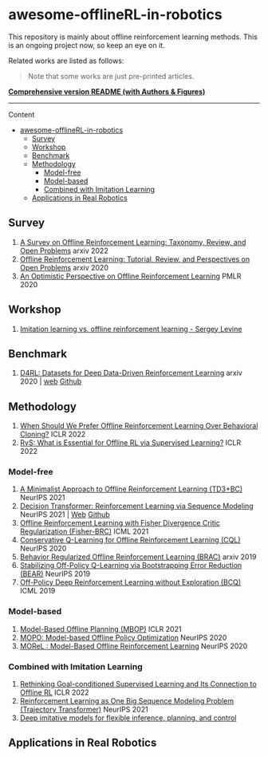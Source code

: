 # awesome-offlineRL-in-robotics

This repository is mainly about offline reinforcement learning methods. This is an ongoing project now, so keep an eye on it.

Related works are listed as follows:

> Note that some works are just pre-printed articles.

**[Comprehensive version README (with Authors & Figures)](./Comprehensive_readme.md)**

---

Content

- [awesome-offlineRL-in-robotics](#awesome-offlinerl-in-robotics)
  - [Survey](#survey)
  - [Workshop](#workshop)
  - [Benchmark](#benchmark)
  - [Methodology](#methodology)
    - [Model-free](#model-free)
    - [Model-based](#model-based)
    - [Combined with Imitation Learning](#combined-with-imitation-learning)
  - [Applications in Real Robotics](#applications-in-real-robotics)

## Survey

1. [A Survey on Offline Reinforcement Learning: Taxonomy, Review, and Open Problems](https://arxiv.org/pdf/2203.01387.pdf) arxiv 2022
1. [Offline Reinforcement Learning: Tutorial, Review, and Perspectives on Open Problems](https://arxiv.org/pdf/2005.01643.pdf) arxiv 2020
1. [An Optimistic Perspective on Offline Reinforcement Learning](http://proceedings.mlr.press/v119/agarwal20c/agarwal20c.pdf) PMLR 2020

## Workshop 
1. [Imitation learning vs. offline reinforcement learning - Sergey Levine](https://www.youtube.com/watch?v=sVPm7zOrBxM)


## Benchmark

1. [D4RL: Datasets for Deep Data-Driven Reinforcement Learning](https://arxiv.org/pdf/2004.07219.pdf) arxiv 2020 | [web](https://sites.google.com/view/d4rl/) [Github](https://github.com/rail-berkeley/d4rl)



## Methodology
1. [When Should We Prefer Offline Reinforcement Learning Over Behavioral Cloning?](https://arxiv.org/pdf/2204.05618.pdf) ICLR 2022
2. [RvS: What is Essential for Offline RL via Supervised Learning?](https://arxiv.org/pdf/2112.10751.pdf) ICLR 2022

### Model-free

1. [A Minimalist Approach to Offline Reinforcement Learning (TD3+BC)](https://proceedings.neurips.cc/paper/2021/file/a8166da05c5a094f7dc03724b41886e5-Paper.pdf) NeurIPS 2021
2. [Decision Transformer: Reinforcement Learning via Sequence Modeling](https://arxiv.org/pdf/2106.01345.pdf) NeurIPS 2021 | [Web](https://sites.google.com/berkeley.edu/decision-transformer) [Github](https://github.com/kzl/decision-transformer)
3. [Offline Reinforcement Learning with Fisher Divergence Critic Regularization (Fisher-BRC)](http://proceedings.mlr.press/v139/kostrikov21a/kostrikov21a.pdf) ICML 2021
4. [Conservative Q-Learning for Offline Reinforcement Learning (CQL)](https://proceedings.neurips.cc/paper/2020/file/0d2b2061826a5df3221116a5085a6052-Paper.pdf) NeurIPS 2020
5. [Behavior Regularized Offline Reinforcement Learning (BRAC)](https://arxiv.org/pdf/1911.11361.pdf) arxiv 2019
6. [Stabilizing Off-Policy Q-Learning via Bootstrapping Error Reduction (BEAR)](https://arxiv.org/pdf/1906.00949.pdf) NeurIPS 2019
7. [Off-Policy Deep Reinforcement Learning without Exploration (BCQ)](https://arxiv.org/pdf/1812.02900.pdf) ICML 2019


### Model-based

1. [Model-Based Offline Planning (MBOP)](https://arxiv.org/pdf/2008.05556.pdf) ICLR 2021
2. [MOPO: Model-based Offline Policy Optimization](https://proceedings.neurips.cc/paper/2020/file/a322852ce0df73e204b7e67cbbef0d0a-Paper.pdf) NeurIPS 2020
3. [MOReL : Model-Based Offline Reinforcement Learning](https://proceedings.neurips.cc/paper/2020/file/f7efa4f864ae9b88d43527f4b14f750f-Paper.pdf) NeurIPS 2020


### Combined with Imitation Learning
1. [Rethinking Goal-conditioned Supervised Learning and Its Connection to Offline RL](https://arxiv.org/pdf/2202.04478.pdf) ICLR 2022
2. [Reinforcement Learning as One Big Sequence Modeling Problem (Trajectory Transformer)](https://openreview.net/pdf?id=AfDCOISXx1T) NeurIPS 2021
3. [Deep imitative models for flexible inference, planning, and control](https://arxiv.org/pdf/1810.06544.pdf)


## Applications in Real Robotics
